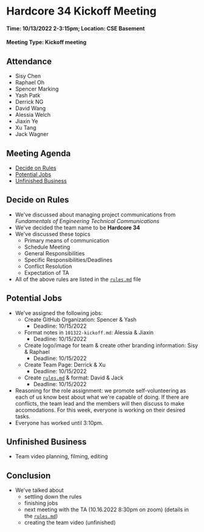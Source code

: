 # Hardcore 34 Kickoff Meeting
#### Time: 10/13/2022 2-3:15pm; Location: CSE Basement
#### Meeting Type: Kickoff meeting
## Attendance
- Sisy Chen
- Raphael Oh
- Spencer Marking
- Yash Patk
- Derrick NG
- David Wang
- Alessia Welch
- Jiaxin Ye
- Xu Tang
- Jack Wagner

## Meeting Agenda
- [Decide on Rules](#Decide-on-Rules)<br>
- [Potential Jobs](#Potential-Jobs)<br>
- [Unfinished Business](#Unfinished-Business)<br>

## Decide on Rules
- We've discussed about managing project communications from _Fundamentals of Engineering Technical Communications_
- We've decided the team name to be **Hardcore 34**
- We've discussed these topics
    - Primary means of communication
    - Schedule Meeting
    - General Responsibilities
    - Specific Responsibilities/Deadlines
    - Conflict Resolution
    - Expectation of TA
- All of the above rules are listed in the [```rules.md```](../misc/rules.md) file

## Potential Jobs
- We've assigned the following jobs:
    - Create GitHub Organization: Spencer & Yash
       - Deadline: 10/15/2022
    - Format notes in ```101322-kickoff.md```: Alessia & Jiaxin
       - Deadline: 10/15/2022
    - Create logo/image for team & create other branding information: Sisy & Raphael
       - Deadline: 10/15/2022
    - Create Team Page: Derrick & Xu
       - Deadline: 10/15/2022
    - Create [```rules.md```](../misc/rules.md) & format: David & Jack
       - Deadline: 10/15/2022
- Reasoning for the role assignment: we promote self-volunteering as each of us know best about what we're capable of doing. If there are conflicts, the team lead and the members will then discuss to make accomodations. For this week, everyone is working on their desired tasks. 
- Everyone has worked until 3:10pm.

## Unfinished Business
- Team video planning, filming, editing

## Conclusion
- We've talked about 
    - settling down the rules
    - finishing jobs
    - next meeting with the TA (10.16.2022 8:30pm on zoom) (details in the [```rules.md```](../misc/rules.md))
    - creating the team video (unfinished)
